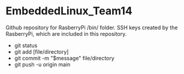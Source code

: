 # EmbeddedLinux_Team14

Github repository for RasberryPi /bin/ folder. 
SSH keys created by the RasberryPi, which are included in this repository. 

* git status
* git add [file/directory]
* git commit -m "$message" file/directory
* git push -u origin main
